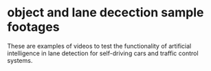 # object and lane decection sample footages

These are examples of videos to test the functionality of artificial intelligence in lane detection for self-driving cars and traffic control systems.

